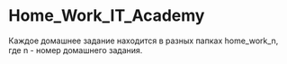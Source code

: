 # Home_Work_IT_Academy
Каждое домашнее задание находится в разных папках home_work_n, где n - номер домашнего задания.
